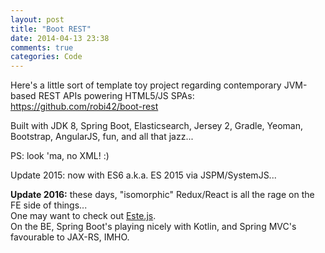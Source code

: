 ```yaml
---
layout: post
title: "Boot REST"
date: 2014-04-13 23:38
comments: true
categories: Code
---
```


Here's a little sort of template toy project regarding contemporary JVM-based REST APIs powering HTML5/JS SPAs: <br>
<https://github.com/robi42/boot-rest>

Built with JDK 8, Spring Boot, Elasticsearch, Jersey 2, Gradle, Yeoman, Bootstrap, AngularJS, fun, and all that jazz...

PS: look 'ma, no XML! :)

Update 2015: now with ES6 a.k.a. ES 2015 via JSPM/SystemJS...

**Update 2016:** these days, "isomorphic" Redux/React is all the rage on the FE side of things...<br>
One may want to check out [Este.js](https://github.com/este/este).<br>
On the BE, Spring Boot's playing nicely with Kotlin, and Spring MVC's favourable to JAX-RS, IMHO.
